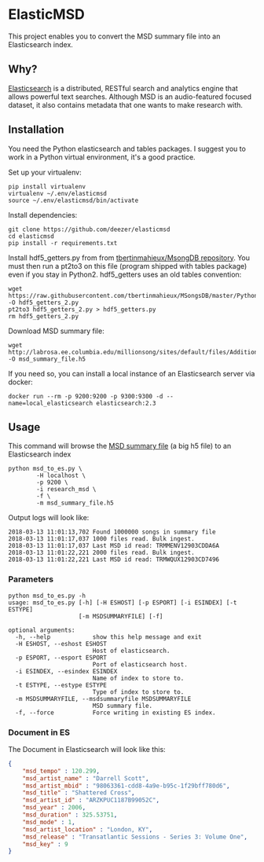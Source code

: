 # ElasticMSD

This project enables you to convert the MSD summary file into an Elasticsearch index.

## Why?

[Elasticsearch](https://www.elastic.co/products/elasticsearch) is a distributed, RESTful search and analytics engine that allows powerful text searches. Although MSD is an audio-featured focused dataset, it also contains metadata that one wants to make research with. 

## Installation

You need the Python elasticsearch and tables packages. I suggest you to work in a Python virtual environment, it's a good practice.

Set up your virtualenv:
```commandline
pip install virtualenv
virtualenv ~/.env/elasticmsd
source ~/.env/elasticmsd/bin/activate
```

Install dependencies:
```commandline
git clone https://github.com/deezer/elasticmsd
cd elasticmsd
pip install -r requirements.txt
```

Install hdf5_getters.py from from [tbertinmahieux/MsongDB repository](https://github.com/tbertinmahieux/MSongsDB/blob/master/PythonSrc/hdf5_getters.py). You must then run a pt2to3 on this file (program shipped with tables package) even if you stay in Python2. hdf5_getters uses an old tables convention:
```commandline
wget https://raw.githubusercontent.com/tbertinmahieux/MSongsDB/master/PythonSrc/hdf5_getters.py -O hdf5_getters_2.py
pt2to3 hdf5_getters_2.py > hdf5_getters.py
rm hdf5_getters_2.py
```

Download MSD summary file:
```commandline
wget http://labrosa.ee.columbia.edu/millionsong/sites/default/files/AdditionalFiles/msd_summary_file.h5 -O msd_summary_file.h5
```

If you need so, you can install a local instance of an Elasticsearch server via docker:
```commandline
docker run --rm -p 9200:9200 -p 9300:9300 -d --name=local_elasticsearch elasticsearch:2.3
```

## Usage

This command will browse the [MSD summary file](https://labrosa.ee.columbia.edu/millionsong/pages/what-are-song-aggregate-summary-files) (a big h5 file) to an Elasticsearch index

```commandline
python msd_to_es.py \
        -H localhost \
        -p 9200 \ 
        -i research_msd \ 
        -f \ 
        -m msd_summary_file.h5
```

Output logs will look like:
```text
2018-03-13 11:01:13,702 Found 1000000 songs in summary file
2018-03-13 11:01:17,037 1000 files read. Bulk ingest.
2018-03-13 11:01:17,037 Last MSD id read: TRMMENV12903CDDA6A
2018-03-13 11:01:22,221 2000 files read. Bulk ingest.
2018-03-13 11:01:22,221 Last MSD id read: TRMWQUX12903CD7496
```

### Parameters
```commandline
python msd_to_es.py -h
usage: msd_to_es.py [-h] [-H ESHOST] [-p ESPORT] [-i ESINDEX] [-t ESTYPE]
                    [-m MSDSUMMARYFILE] [-f]

optional arguments:
  -h, --help            show this help message and exit
  -H ESHOST, --eshost ESHOST
                        Host of elasticsearch.
  -p ESPORT, --esport ESPORT
                        Port of elasticsearch host.
  -i ESINDEX, --esindex ESINDEX
                        Name of index to store to.
  -t ESTYPE, --estype ESTYPE
                        Type of index to store to.
  -m MSDSUMMARYFILE, --msdsummaryfile MSDSUMMARYFILE
                        MSD summary file.
  -f, --force           Force writing in existing ES index.
```

### Document in ES

The Document in Elasticsearch will look like this:
```json
{
    "msd_tempo" : 120.299,
    "msd_artist_name" : "Darrell Scott",
    "msd_artist_mbid" : "98063361-cdd8-4a9e-b95c-1f29bff780d6",
    "msd_title" : "Shattered Cross",
    "msd_artist_id" : "ARZKPUC1187B99052C",
    "msd_year" : 2006,
    "msd_duration" : 325.53751,
    "msd_mode" : 1,
    "msd_artist_location" : "London, KY",
    "msd_release" : "Transatlantic Sessions - Series 3: Volume One",
    "msd_key" : 9
}
```

